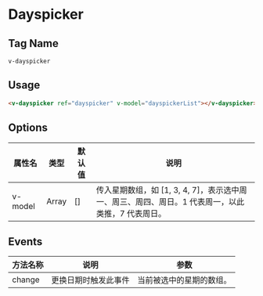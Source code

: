 # Dayspicker

## Tag Name

`v-dayspicker`

## Usage

```html
<v-dayspicker ref="dayspicker" v-model="dayspickerList"></v-dayspicker>
```

## Options

属性名   |    类型    |    默认值    |   说明
----    | ----      | ----        | ----    |
v-model  | Array | [] |  传入星期数组，如 [1, 3, 4, 7]，表示选中周一、周三、周四、周日。1 代表周一，以此类推，7 代表周日。



## Events
方法名称   |    说明    |    参数    |
----    | ----      | ----        |
change | 更换日期时触发此事件 | 当前被选中的星期的数组。

